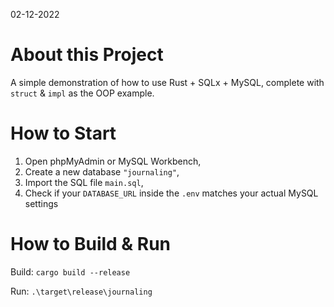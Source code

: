 02-12-2022

# About this Project
A simple demonstration of how to use Rust + SQLx + MySQL, complete with `struct` & `impl` as the OOP example.

# How to Start
1. Open phpMyAdmin or MySQL Workbench,
2. Create a new database `"journaling"`,
3. Import the SQL file `main.sql`,
4. Check if your `DATABASE_URL` inside the `.env` matches your actual MySQL settings

# How to Build & Run
Build:
`cargo build --release`

Run:
`.\target\release\journaling`

